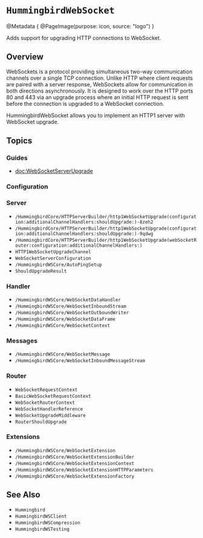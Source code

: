 # ``HummingbirdWebSocket``

@Metadata {
    @PageImage(purpose: icon, source: "logo")
}

Adds support for upgrading HTTP connections to WebSocket. 

## Overview

WebSockets is a protocol providing simultaneous two-way communication channels over a single TCP connection. Unlike HTTP where client requests are paired with a server response, WebSockets allow for communication in both directions asynchronously. It is designed to work over the HTTP ports 80 and 443 via an upgrade process where an initial HTTP request is sent before the connection is upgraded to a WebSocket connection.

HummingbirdWebSocket allows you to implement an HTTP1 server with WebSocket upgrade.

## Topics

### Guides

- <doc:WebSocketServerUpgrade>

### Configuration

### Server

- ``/HummingbirdCore/HTTPServerBuilder/http1WebSocketUpgrade(configuration:additionalChannelHandlers:shouldUpgrade:)-8zeh2``
- ``/HummingbirdCore/HTTPServerBuilder/http1WebSocketUpgrade(configuration:additionalChannelHandlers:shouldUpgrade:)-9qdwg``
- ``/HummingbirdCore/HTTPServerBuilder/http1WebSocketUpgrade(webSocketRouter:configuration:additionalChannelHandlers:)``
- ``HTTP1WebSocketUpgradeChannel``
- ``WebSocketServerConfiguration``
- ``/HummingbirdWSCore/AutoPingSetup``
- ``ShouldUpgradeResult``

### Handler

- ``/HummingbirdWSCore/WebSocketDataHandler``
- ``/HummingbirdWSCore/WebSocketInboundStream``
- ``/HummingbirdWSCore/WebSocketOutboundWriter``
- ``/HummingbirdWSCore/WebSocketDataFrame``
- ``/HummingbirdWSCore/WebSocketContext``

### Messages

- ``/HummingbirdWSCore/WebSocketMessage``
- ``/HummingbirdWSCore/WebSocketInboundMessageStream``

### Router

- ``WebSocketRequestContext``
- ``BasicWebSocketRequestContext``
- ``WebSocketRouterContext``
- ``WebSocketHandlerReference``
- ``WebSocketUpgradeMiddleware``
- ``RouterShouldUpgrade``

### Extensions

- ``/HummingbirdWSCore/WebSocketExtension``
- ``/HummingbirdWSCore/WebSocketExtensionBuilder``
- ``/HummingbirdWSCore/WebSocketExtensionContext``
- ``/HummingbirdWSCore/WebSocketExtensionHTTPParameters``
- ``/HummingbirdWSCore/WebSocketExtensionFactory``

## See Also

- ``Hummingbird``
- ``HummingbirdWSClient``
- ``HummingbirdWSCompression``
- ``HummingbirdWSTesting``